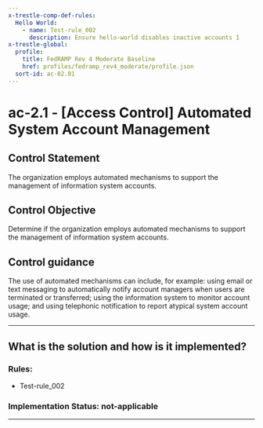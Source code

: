 ```yaml
---
x-trestle-comp-def-rules:
  Hello World:
    - name: Test-rule_002
      description: Ensure hello-world disables inactive accounts 1
x-trestle-global:
  profile:
    title: FedRAMP Rev 4 Moderate Baseline
    href: profiles/fedramp_rev4_moderate/profile.json
  sort-id: ac-02.01
---
```


# ac-2.1 - \[Access Control\] Automated System Account Management

## Control Statement

The organization employs automated mechanisms to support the management of information system accounts.

## Control Objective

Determine if the organization employs automated mechanisms to support the management of information system accounts.

## Control guidance

The use of automated mechanisms can include, for example: using email or text messaging to automatically notify account managers when users are terminated or transferred; using the information system to monitor account usage; and using telephonic notification to report atypical system account usage.

______________________________________________________________________

## What is the solution and how is it implemented?

<!-- For implementation status enter one of: implemented, partial, planned, alternative, not-applicable -->

<!-- Note that the list of rules under ### Rules: is read-only and changes will not be captured after assembly to JSON -->

<!-- Add control implementation description here for control: ac-2.1 -->

### Rules:

  - Test-rule_002

### Implementation Status: not-applicable

______________________________________________________________________

